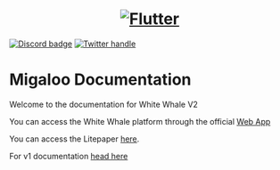 <a href="https://whitewhale.money/">
  <h1 align="center">
    <picture>
      <img alt="Flutter" src="https://miro.medium.com/max/1400/1*29OYRJqqddosWtWo-c3TYQ.png">
    </picture>
  </h1>
</a>

[![Discord badge][]][Discord invite]
[![Twitter handle][]][Twitter badge]

[Discord invite]: https://discord.com/invite/tSxyyCWgYX
[Discord badge]: https://img.shields.io/discord/908044702794801233
[Twitter handle]: https://img.shields.io/twitter/follow/WhiteWhaleDefi.svg?style=social&label=Follow
[Twitter badge]: https://twitter.com/intent/follow?screen_name=WhiteWhaleDefi

# Migaloo Documentation
Welcome to the documentation for White Whale V2

You can access the White Whale platform through the official [Web App](https://app.whitewhale.money/)

You can access the Litepaper [here](https://whitewhale.money/LitepaperV2.pdf).

For v1 documentation [head here](https://white-whale-defi-platform.github.io/docs/)
